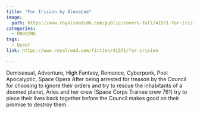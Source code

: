 ```yaml
---
title: "For Irision by AlexaLee"
image:
  path: https://www.royalroadcdn.com/public/covers-full/41571-for-irision.jpg
categories:
  - ONGOING
tags:
  - Queer
link: https://www.royalroad.com/fiction/41571/for-irision

---
```

Demisexual, Adventure, High Fantasy, Romance, Cyberpunk, Post Apocalyptic, Space Opera
After being arrested for treason by the Council for choosing to ignore their orders and try to rescue the inhabitants of a doomed planet, Aries and her crew (Space Corps Trainee crew 761) try to piece their lives back together before the Council makes good on their promise to destroy them.

